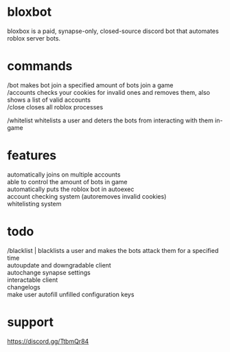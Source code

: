 # bloxbot
bloxbox is a paid, synapse-only, closed-source discord bot that automates roblox server bots.    

# commands
/bot makes bot join a specified amount of bots join a game  
/accounts checks your cookies for invalid ones and removes them, also shows a list of valid accounts  
/close closes all roblox processes    

/whitelist whitelists a user and deters the bots from interacting with them in-game  

# features
automatically joins on multiple accounts  
able to control the amount of bots in game  
automatically puts the roblox bot in autoexec  
account checking system (autoremoves invalid cookies)  
whitelisting system

# todo
/blacklist  |  blacklists a user and makes the bots attack them for a specified time  
autoupdate and downgradable client  
autochange synapse settings  
interactable client  
changelogs  
make user autofill unfilled configuration keys  

# support
https://discord.gg/TtbmQr84
